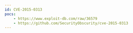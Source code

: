 ```yaml
---
id: CVE-2015-0313
pocs: 
    - https://www.exploit-db.com/raw/36579
    - https://github.com/SecurityObscurity/cve-2015-0313
---
```

